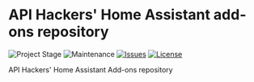 # API Hackers' Home Assistant add-ons repository

![Project Stage][project-stage-shield]
![Maintenance][maintenance-shield]
[![Issues][issues-shield]][issues]
[![License][license-shield]](LICENSE)


API Hackers' Home Assistant Add-ons repository



[issues]: https://github.com/apihackers/hassio-addons/issues
[issues-shield]: https://img.shields.io/github/issues/apihackers/hassio-addons.svg
[license-shield]: https://img.shields.io/github/license/apihackers/hassio-addons.svg
[maintenance-shield]: https://img.shields.io/maintenance/yes/2021.svg
[project-stage-shield]: https://img.shields.io/badge/product%20stage-wip-orange.svg
